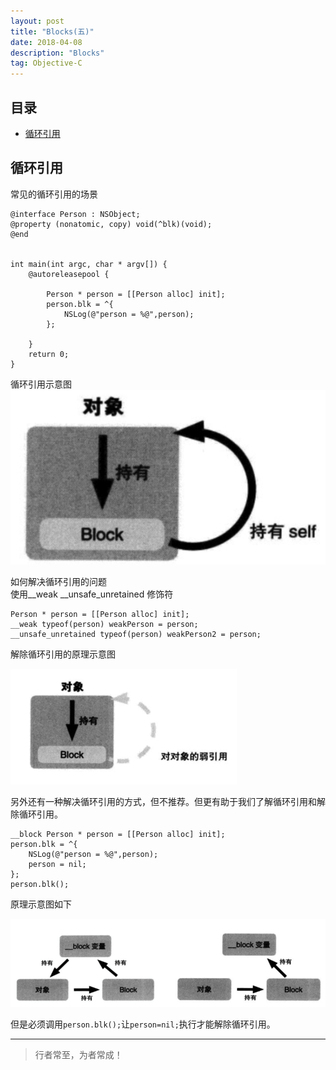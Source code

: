 ```yaml
---
layout: post
title: "Blocks(五)"
date: 2018-04-08
description: "Blocks"
tag: Objective-C
---
```







## 目录

* [循环引用](#content1)



<!-- ************************************************ -->
## <a id="content1"></a>循环引用
常见的循环引用的场景
```objc
@interface Person : NSObject;
@property (nonatomic, copy) void(^blk)(void);
@end


int main(int argc, char * argv[]) {
    @autoreleasepool {
        
        Person * person = [[Person alloc] init];
        person.blk = ^{
            NSLog(@"person = %@",person);
        };
        
    }
    return 0;
}
```

循环引用示意图
<img src="/images/memory/block8.png" alt="img">

如何解决循环引用的问题       
使用__weak __unsafe_unretained 修饰符
```objc
Person * person = [[Person alloc] init];
__weak typeof(person) weakPerson = person;
__unsafe_unretained typeof(person) weakPerson2 = person;
```

解除循环引用的原理示意图

<img src="/images/memory/block9.png" alt="img">

另外还有一种解决循环引用的方式，但不推荐。但更有助于我们了解循环引用和解除循环引用。
```objc
__block Person * person = [[Person alloc] init];
person.blk = ^{
    NSLog(@"person = %@",person);
    person = nil;
};
person.blk();
```

原理示意图如下

<img src="/images/memory/block10.png" alt="img">

但是必须调用`person.blk();`让`person=nil;`执行才能解除循环引用。




----------
>  行者常至，为者常成！



